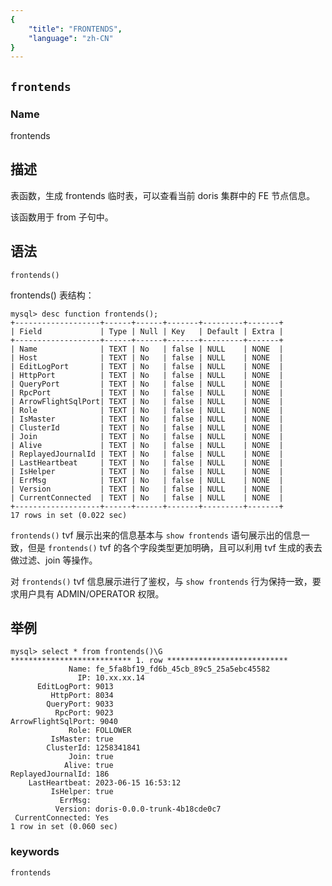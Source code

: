 ```yaml
---
{
    "title": "FRONTENDS",
    "language": "zh-CN"
}
---
```


## `frontends`

### Name

frontends

## 描述

表函数，生成 frontends 临时表，可以查看当前 doris 集群中的 FE 节点信息。

该函数用于 from 子句中。

## 语法
`frontends()`

frontends() 表结构：
```
mysql> desc function frontends();
+-------------------+------+------+-------+---------+-------+
| Field             | Type | Null | Key   | Default | Extra |
+-------------------+------+------+-------+---------+-------+
| Name              | TEXT | No   | false | NULL    | NONE  |
| Host              | TEXT | No   | false | NULL    | NONE  |
| EditLogPort       | TEXT | No   | false | NULL    | NONE  |
| HttpPort          | TEXT | No   | false | NULL    | NONE  |
| QueryPort         | TEXT | No   | false | NULL    | NONE  |
| RpcPort           | TEXT | No   | false | NULL    | NONE  |
| ArrowFlightSqlPort| TEXT | No   | false | NULL    | NONE  |
| Role              | TEXT | No   | false | NULL    | NONE  |
| IsMaster          | TEXT | No   | false | NULL    | NONE  |
| ClusterId         | TEXT | No   | false | NULL    | NONE  |
| Join              | TEXT | No   | false | NULL    | NONE  |
| Alive             | TEXT | No   | false | NULL    | NONE  |
| ReplayedJournalId | TEXT | No   | false | NULL    | NONE  |
| LastHeartbeat     | TEXT | No   | false | NULL    | NONE  |
| IsHelper          | TEXT | No   | false | NULL    | NONE  |
| ErrMsg            | TEXT | No   | false | NULL    | NONE  |
| Version           | TEXT | No   | false | NULL    | NONE  |
| CurrentConnected  | TEXT | No   | false | NULL    | NONE  |
+-------------------+------+------+-------+---------+-------+
17 rows in set (0.022 sec)
```

`frontends()` tvf 展示出来的信息基本与 `show frontends` 语句展示出的信息一致，但是 `frontends()` tvf 的各个字段类型更加明确，且可以利用 tvf 生成的表去做过滤、join 等操作。

对 `frontends()` tvf 信息展示进行了鉴权，与 `show frontends` 行为保持一致，要求用户具有 ADMIN/OPERATOR 权限。

## 举例
```
mysql> select * from frontends()\G
*************************** 1. row ***************************
             Name: fe_5fa8bf19_fd6b_45cb_89c5_25a5ebc45582
               IP: 10.xx.xx.14
      EditLogPort: 9013
         HttpPort: 8034
        QueryPort: 9033
          RpcPort: 9023
ArrowFlightSqlPort: 9040
             Role: FOLLOWER
         IsMaster: true
        ClusterId: 1258341841
             Join: true
            Alive: true
ReplayedJournalId: 186
    LastHeartbeat: 2023-06-15 16:53:12
         IsHelper: true
           ErrMsg: 
          Version: doris-0.0.0-trunk-4b18cde0c7
 CurrentConnected: Yes
1 row in set (0.060 sec)
```

### keywords

    frontends